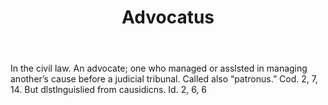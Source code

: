---
title: Advocatus
letter: A
permalink: "/definitions/bld-advocatus.html"
body: In the civil law. An advocate; one who managed or asslsted in managing another’s
  cause before a judicial tribunal. Called also “patronus.” Cod. 2, 7, 14. But dlstlnguislied
  from causidicns. Id. 2, 6, 6
published_at: '2018-07-07'
source: Black's Law Dictionary 2nd Ed (1910)
layout: post
---